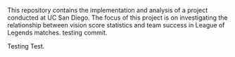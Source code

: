This repository contains the implementation and analysis of a project conducted at UC San Diego. The focus of this project is on investigating the relationship between vision score statistics and team success in League of Legends matches.
testing commit.

Testing Test.